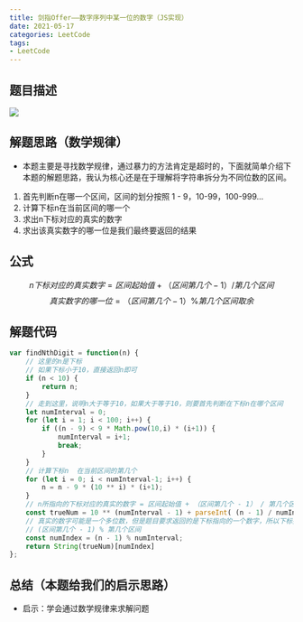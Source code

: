 ```yaml
---
title: 剑指Offer——数字序列中某一位的数字（JS实现）
date: 2021-05-17
categories: LeetCode
tags: 
- LeetCode
---
```

## 题目描述
![](https://img-blog.csdnimg.cn/img_convert/8661736a565a732556d287cf5baf35b3.png)

## 解题思路（数学规律）
* 本题主要是寻找数学规律，通过暴力的方法肯定是超时的，下面就简单介绍下本题的解题思路，我认为核心还是在于理解将字符串拆分为不同位数的区间。
1. 首先判断n在哪一个区间，区间的划分按照 1 - 9，10-99，100-999...
2. 计算下标n在当前区间的哪一个
3. 求出n下标对应的真实的数字
4. 求出该真实数字的哪一位是我们最终要返回的结果

## 公式

$$
n下标对应的真实数字 = 区间起始值 + （区间第几个 - 1） / 第几个区间
$$
$$
真实数字的哪一位 = （区间第几个 - 1）\%  第几个区间取余
$$

## 解题代码
```js
var findNthDigit = function(n) {
    // 这里的n是下标
    // 如果下标小于10，直接返回n即可
    if (n < 10) {
        return n;
    }
    // 走到这里，说明n大于等于10，如果大于等于10，则要首先判断在下标n在哪个区间
    let numInterval = 0;
    for (let i = 1; i < 100; i++) {
        if ((n - 9) < 9 * Math.pow(10,i) * (i+1)) {
            numInterval = i+1;
            break;
        } 
    }
    // 计算下标n  在当前区间的第几个  
    for (let i = 0; i < numInterval-1; i++) {
        n = n - 9 * (10 ** i) * (i+1);
    }
    // n所指向的下标对应的真实的数字 = 区间起始值 + （区间第几个 - 1） / 第几个区间
    const trueNum = 10 ** (numInterval - 1) + parseInt( (n - 1) / numInterval )
    // 真实的数字可能是一个多位数，但是题目要求返回的是下标指向的一个数字，所以下标指向的一个数字就是 
    // (区间第几个 - 1) % 第几个区间
    const numIndex = (n - 1) % numInterval;
    return String(trueNum)[numIndex]
};
```
## 总结（本题给我们的启示思路）
* 启示：学会通过数学规律来求解问题

